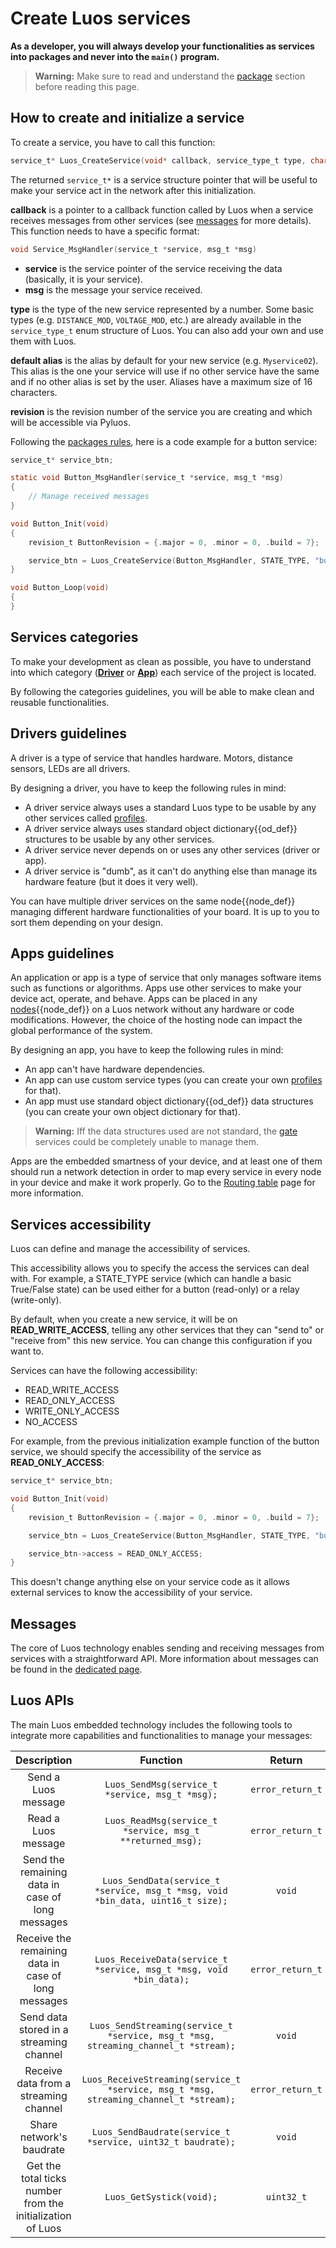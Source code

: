 # Create Luos services

**As a developer, you will always develop your functionalities as services into packages and never into the `main()` program.**

> **Warning:** Make sure to read and understand the [package](../package/package.md) section before reading this page.

## How to create and initialize a service

To create a service, you have to call this function:
```c
service_t* Luos_CreateService(void* callback, service_type_t type, char* default_alias, revision_t revision);
```

The returned `service_t*` is a service structure pointer that will be useful to make your service act in the network after this initialization.

 **callback** is a pointer to a callback function called by Luos when a service receives messages from other services (see [messages](../message/message.md) for more details).
 This function needs to have a specific format:

 ```c
 void Service_MsgHandler(service_t *service, msg_t *msg)
 ```

 - **service** is the service pointer of the service receiving the data (basically, it is your service).
 - **msg** is the message your service received.

 **type** is the type of the new service represented by a number. Some basic types (e.g. `DISTANCE_MOD`, `VOLTAGE_MOD`, etc.) are already available in the `service_type_t` enum structure of Luos. You can also add your own and use them with Luos.

 **default alias** is the alias by default for your new service (e.g. `Myservice02`). This alias is the one your service will use if no other service have the same and if no other alias is set by the user. Aliases have a maximum size of 16 characters.

**revision** is the revision number of the service you are creating and which will be accessible via Pyluos.

Following the [packages rules](../package/package.md), here is a code example for a button service:

```c
service_t* service_btn;

static void Button_MsgHandler(service_t *service, msg_t *msg)
{
    // Manage received messages
}

void Button_Init(void)
{
    revision_t ButtonRevision = {.major = 0, .minor = 0, .build = 7};

    service_btn = Luos_CreateService(Button_MsgHandler, STATE_TYPE, "button", ButtonRevision);
}

void Button_Loop(void)
{
}
```

## Services categories

To make your development as clean as possible, you have to understand into which category ([**Driver**](#drivers-guidelines) or [**App**](#apps-guidelines)) each service of the project is located.

By following the categories guidelines, you will be able to make clean and reusable functionalities.

## Drivers guidelines

A driver is a type of service that handles hardware. Motors, distance sensors, LEDs are all drivers.

By designing a driver, you have to keep the following rules in mind:

 - A driver service always uses a standard Luos type to be usable by any other services called [profiles](./profile.md).
 - A driver service always uses standard <span class="cust_tooltip">object dictionary<span class="cust_tooltiptext">{{od_def}}</span></span> structures to be usable by any other services.
 - A driver service never depends on or uses any other services (driver or app).
 - A driver service is "dumb", as it can't do anything else than manage its hardware feature (but it does it very well).

 You can have multiple driver services on the same <span class="cust_tooltip">node<span class="cust_tooltiptext">{{node_def}}</span></span> managing different hardware functionalities of your board. It is up to you to sort them depending on your design.

## Apps guidelines

An application or app is a type of service that only manages software items such as functions or algorithms. Apps use other services to make your device act, operate, and behave.
Apps can be placed in any <span class="cust_tooltip">[nodes](../node/node.md)<span class="cust_tooltiptext">{{node_def}}</span></span> on a Luos network without any hardware or code modifications. However, the choice of the hosting node can impact the global performance of the system.

By designing an app, you have to keep the following rules in mind:

 - An app can't have hardware dependencies.
 - An app can use custom service types (you can create your own [profiles](./profile.md) for that).
 - An app must use standard <span class="cust_tooltip">object dictionary<span class="cust_tooltiptext">{{od_def}}</span></span> data structures (you can create your own object dictionary for that). 

 > **Warning:** Iff the data structures used are not standard, the [gate](../../tools/gate.md) services could be completely unable to manage them.

Apps are the embedded smartness of your device, and at least one of them should run a network detection in order to map every service in every node in your device and make it work properly. Go to the [Routing table](/docs/luos-technology/services/routing-table) page for more information.

## Services accessibility

Luos can define and manage the accessibility of services.

This accessibility allows you to specify the access the services can deal with. For example, a STATE_TYPE service (which can handle a basic True/False state) can be used either for a button (read-only) or a relay (write-only).

By default, when you create a new service, it will be on **READ_WRITE_ACCESS**, telling any other services that they can "send to" or "receive from" this new service. You can change this configuration if you want to.

Services can have the following accessibility:
 - READ_WRITE_ACCESS
 - READ_ONLY_ACCESS
 - WRITE_ONLY_ACCESS
 - NO_ACCESS

For example, from the previous initialization example function of the button service, we should specify the accessibility of the service as **READ_ONLY_ACCESS**:

```c
service_t* service_btn;

void Button_Init(void)
{
    revision_t ButtonRevision = {.major = 0, .minor = 0, .build = 7};

    service_btn = Luos_CreateService(Button_MsgHandler, STATE_TYPE, "button", ButtonRevision);

    service_btn->access = READ_ONLY_ACCESS;
}
```
This doesn't change anything else on your service code as it allows external services to know the accessibility of your service.

## Messages

The core of Luos technology enables sending and receiving messages from services with a straightforward API. More information about messages can be found in the [dedicated page](../message/basic-message.md).

## Luos APIs

The main Luos embedded technology includes the following tools to integrate more capabilities and functionalities to manage your messages:

| Description | Function | Return |
| :---: | :---: | :---: |
| Send a Luos message | `Luos_SendMsg(service_t *service, msg_t *msg);` | `error_return_t` |
| Read a Luos message | `Luos_ReadMsg(service_t *service, msg_t **returned_msg);` | `error_return_t` |
| Send the remaining data in case of long messages| `Luos_SendData(service_t *service, msg_t *msg, void *bin_data, uint16_t size);` | `void` |
| Receive the remaining data in case of long messages| `Luos_ReceiveData(service_t *service, msg_t *msg, void *bin_data);` | `error_return_t` |
| Send data stored in a streaming channel | `Luos_SendStreaming(service_t *service, msg_t *msg, streaming_channel_t *stream);` | `void` |
| Receive data from a streaming channel | `Luos_ReceiveStreaming(service_t *service, msg_t *msg, streaming_channel_t *stream);` | `error_return_t` |
| Share network's baudrate| `Luos_SendBaudrate(service_t *service, uint32_t baudrate);` | `void` |
| Get the total ticks number from the initialization of Luos | `Luos_GetSystick(void);` | `uint32_t` |


